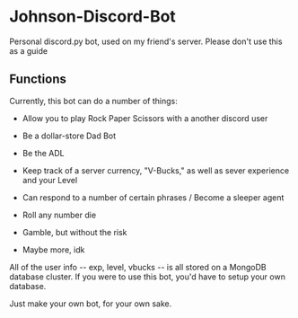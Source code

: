 # Johnson-Discord-Bot
Personal discord.py bot, used on my friend's server. Please don't use this as a guide

## Functions
Currently, this bot can do a number of things:

  * Allow you to play Rock Paper Scissors with a another discord user
  
  * Be a dollar-store Dad Bot
  
  * Be the ADL
  
  * Keep track of a server currency, "V-Bucks," as well as sever experience and your Level
  
  * Can respond to a number of certain phrases / Become a sleeper agent
  
  * Roll any number die
  
  * Gamble, but without the risk
  
  * Maybe more, idk
  
All of the user info -- exp, level, vbucks -- is all stored on a MongoDB database cluster. If you were to use this bot, you'd have to setup your own database. 

Just make your own bot, for your own sake.
  

